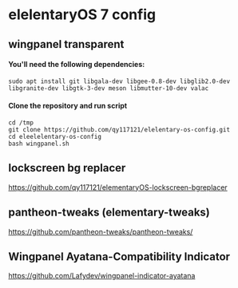 # elelentaryOS 7 config

## wingpanel transparent

#### You'll need the following dependencies:

    sudo apt install git libgala-dev libgee-0.8-dev libglib2.0-dev libgranite-dev libgtk-3-dev meson libmutter-10-dev valac
 
#### Clone the repository and run script
    cd /tmp
    git clone https://github.com/qy117121/elelentary-os-config.git
    cd eleelelentary-os-config
    bash wingpanel.sh
    
## lockscreen bg replacer
 https://github.com/qy117121/elementaryOS-lockscreen-bgreplacer
 
## pantheon-tweaks (elementary-tweaks)
 https://github.com/pantheon-tweaks/pantheon-tweaks/

## Wingpanel Ayatana-Compatibility Indicator
 https://github.com/Lafydev/wingpanel-indicator-ayatana
